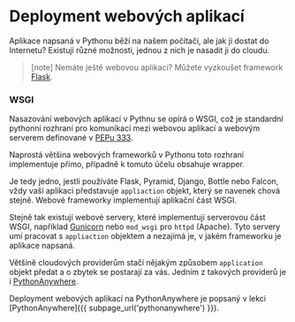 Deployment webových aplikací
============================

Aplikace napsaná v Pythonu běží na našem počítači, ale jak ji dostat do Internetu?
Existují různé možnosti, jednou z nich je nasadit ji do cloudu.

> [note]
> Nemáte ještě webovou aplikaci? Můžete vyzkoušet framework
> [Flask](../../intro/flask).

### WSGI

Nasazování webových aplikací v Pythnu se opírá o WSGI,
což je standardní pythonní rozhraní pro komunikaci
mezi webovou aplikací a webovým serverem definované v [PEPu 333][PEP333].

Naprostá většina webových frameworků v Pythonu toto rozhraní implementuje přímo,
případně k tomuto účelu obsahuje wrapper.

Je tedy jedno, jestli používáte Flask, Pyramid, Django, Bottle nebo Falcon,
vždy vaší aplikaci představuje `appliaction` objekt, který se navenek chová
stejně. Webové frameworky implementují aplikační část WSGI.

Stejně tak existují webové servery, které implementují serverovou část WSGI,
například [Gunicorn] nebo `mod_wsgi` pro `httpd` (Apache). Tyto servery umí
pracovat s `appliaction` objektem a nezajímá je, v jakém frameworku je aplikace
napsaná.

[PEP333]: https://www.python.org/dev/peps/pep-0333/
[Gunicorn]: http://gunicorn.org/

Většině cloudových providerům stačí nějakým způsobem `application` objekt předat
a o zbytek se postarají za vás. Jedním z takových providerů je i
[PythonAnywhere](https://www.pythonanywhere.com/).

Deployment webových aplikací na PythonAnywhere je popsaný v lekci
[PythonAnywhere]({{ subpage_url('pythonanywhere') }}).
